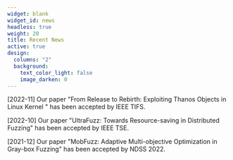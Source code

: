 ```yaml
---
widget: blank
widget_id: news
headless: true
weight: 20
title: Recent News
active: true
design:
  columns: "2"
  background:
    text_color_light: false
    image_darken: 0
---
```

\[﻿2022-11] Our paper "From Release to Rebirth: Exploiting Thanos Objects in Linux Kernel " has been accepted by IEEE TIFS.

\[﻿2022-10] Our paper "UltraFuzz: Towards Resource-saving in Distributed Fuzzing" has been accepted by IEEE TSE.

\[2021-12] Our paper "MobFuzz: Adaptive Multi-objective Optimization in Gray-box Fuzzing" has been accepted by NDSS 2022.